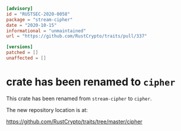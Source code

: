 ```toml
[advisory]
id = "RUSTSEC-2020-0058"
package = "stream-cipher"
date = "2020-10-15"
informational = "unmaintained"
url = "https://github.com/RustCrypto/traits/pull/337"

[versions]
patched = []
unaffected = []
```

# crate has been renamed to `cipher`

This crate has been renamed from `stream-cipher` to `cipher`.

The new repository location is at:

<https://github.com/RustCrypto/traits/tree/master/cipher>

